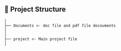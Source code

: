 
## 📁 Project Structure
```
│
├── Documents <- doc file and pdf file docouments
│
│
├── project <- Main project file
│ 

```